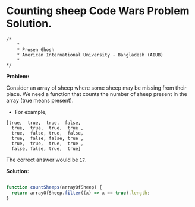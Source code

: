 # Counting sheep Code Wars Problem Solution.

```
/*
    *
    * Prosen Ghosh
    * American International University - Bangladesh (AIUB)
    *
*/
```

**Problem:**

Consider an array of sheep where some sheep may be missing from their place. We need a function that counts the number of sheep present in the array (true means present).

- For example,
```
[true,  true,  true,  false,
  true,  true,  true,  true ,
  true,  false, true,  false,
  true,  false, false, true ,
  true,  true,  true,  true ,
  false, false, true,  true]
```
The correct answer would be `17`.

**Solution:**

```javascript

function countSheeps(arrayOfSheep) {
  return arrayOfSheep.filter((x) => x == true).length;
}

```
